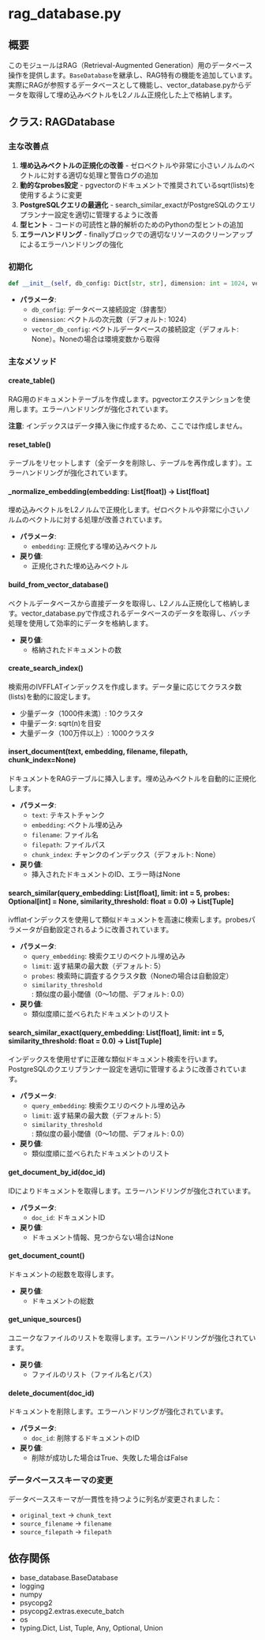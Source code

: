 # rag_database.py

## 概要
このモジュールはRAG（Retrieval-Augmented Generation）用のデータベース操作を提供します。`BaseDatabase`を継承し、RAG特有の機能を追加しています。実際にRAGが参照するデータベースとして機能し、vector_database.pyからデータを取得して埋め込みベクトルをL2ノルム正規化した上で格納します。

## クラス: RAGDatabase

### 主な改善点

1. **埋め込みベクトルの正規化の改善** - ゼロベクトルや非常に小さいノルムのベクトルに対する適切な処理と警告ログの追加
2. **動的なprobes設定** - pgvectorのドキュメントで推奨されているsqrt(lists)を使用するように変更
3. **PostgreSQLクエリの最適化** - search_similar_exactがPostgreSQLのクエリプランナー設定を適切に管理するように改善
4. **型ヒント** - コードの可読性と静的解析のためのPythonの型ヒントの追加
5. **エラーハンドリング** - finallyブロックでの適切なリソースのクリーンアップによるエラーハンドリングの強化

### 初期化
```python
def __init__(self, db_config: Dict[str, str], dimension: int = 1024, vector_db_config: Optional[Dict[str, str]] = None)
```

- **パラメータ**:
  - `db_config`: データベース接続設定（辞書型）
  - `dimension`: ベクトルの次元数（デフォルト: 1024）
  - `vector_db_config`: ベクトルデータベースの接続設定（デフォルト: None）。Noneの場合は環境変数から取得

### 主なメソッド

#### create_table()
RAG用のドキュメントテーブルを作成します。pgvectorエクステンションを使用します。エラーハンドリングが強化されています。

**注意**: インデックスはデータ挿入後に作成するため、ここでは作成しません。

#### reset_table()
テーブルをリセットします（全データを削除し、テーブルを再作成します）。エラーハンドリングが強化されています。

#### _normalize_embedding(embedding: List[float]) -> List[float]
埋め込みベクトルをL2ノルムで正規化します。ゼロベクトルや非常に小さいノルムのベクトルに対する処理が改善されています。

- **パラメータ**:
  - `embedding`: 正規化する埋め込みベクトル
- **戻り値**:
  - 正規化された埋め込みベクトル

#### build_from_vector_database()
ベクトルデータベースから直接データを取得し、L2ノルム正規化して格納します。vector_database.pyで作成されるデータベースのデータを取得し、バッチ処理を使用して効率的にデータを格納します。

- **戻り値**:
  - 格納されたドキュメントの数

#### create_search_index()
検索用のIVFFLATインデックスを作成します。データ量に応じてクラスタ数(lists)を動的に設定します。

- 少量データ（1000件未満）: 10クラスタ
- 中量データ: sqrt(n)を目安
- 大量データ（100万件以上）: 1000クラスタ

#### insert_document(text, embedding, filename, filepath, chunk_index=None)
ドキュメントをRAGテーブルに挿入します。埋め込みベクトルを自動的に正規化します。

- **パラメータ**:
  - `text`: テキストチャンク
  - `embedding`: ベクトル埋め込み
  - `filename`: ファイル名
  - `filepath`: ファイルパス
  - `chunk_index`: チャンクのインデックス（デフォルト: None）
- **戻り値**:
  - 挿入されたドキュメントのID、エラー時はNone

#### search_similar(query_embedding: List[float], limit: int = 5, probes: Optional[int] = None, similarity_threshold: float = 0.0) -> List[Tuple]
ivfflatインデックスを使用して類似ドキュメントを高速に検索します。probesパラメータが自動設定されるように改善されています。

- **パラメータ**:
  - `query_embedding`: 検索クエリのベクトル埋め込み
  - `limit`: 返す結果の最大数（デフォルト: 5）
  - `probes`: 検索時に調査するクラスタ数（Noneの場合は自動設定）
  - `similarity_threshold`: 類似度の最小閾値（0～1の間、デフォルト: 0.0）
- **戻り値**:
  - 類似度順に並べられたドキュメントのリスト

#### search_similar_exact(query_embedding: List[float], limit: int = 5, similarity_threshold: float = 0.0) -> List[Tuple]
インデックスを使用せずに正確な類似ドキュメント検索を行います。PostgreSQLのクエリプランナー設定を適切に管理するように改善されています。

- **パラメータ**:
  - `query_embedding`: 検索クエリのベクトル埋め込み
  - `limit`: 返す結果の最大数（デフォルト: 5）
  - `similarity_threshold`: 類似度の最小閾値（0～1の間、デフォルト: 0.0）
- **戻り値**:
  - 類似度順に並べられたドキュメントのリスト

#### get_document_by_id(doc_id)
IDによりドキュメントを取得します。エラーハンドリングが強化されています。

- **パラメータ**:
  - `doc_id`: ドキュメントID
- **戻り値**:
  - ドキュメント情報、見つからない場合はNone

#### get_document_count()
ドキュメントの総数を取得します。

- **戻り値**:
  - ドキュメントの総数

#### get_unique_sources()
ユニークなファイルのリストを取得します。エラーハンドリングが強化されています。

- **戻り値**:
  - ファイルのリスト（ファイル名とパス）

#### delete_document(doc_id)
ドキュメントを削除します。エラーハンドリングが強化されています。

- **パラメータ**:
  - `doc_id`: 削除するドキュメントのID
- **戻り値**:
  - 削除が成功した場合はTrue、失敗した場合はFalse

### データベーススキーマの変更

データベーススキーマが一貫性を持つように列名が変更されました：
- `original_text` → `chunk_text`
- `source_filename` → `filename`
- `source_filepath` → `filepath`

## 依存関係
- base_database.BaseDatabase
- logging
- numpy
- psycopg2
- psycopg2.extras.execute_batch
- os
- typing.Dict, List, Tuple, Any, Optional, Union
